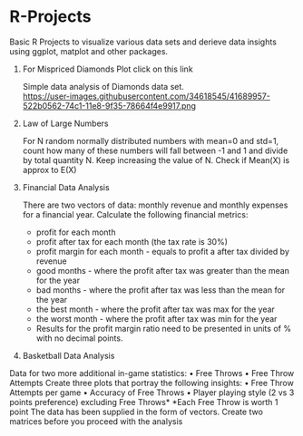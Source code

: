 # R-Projects
Basic R Projects to visualize various data sets and derieve data insights using ggplot, matplot and other packages.

1. For Mispriced Diamonds Plot click on this link

   Simple data analysis of Diamonds data set.   
   https://user-images.githubusercontent.com/34618545/41689957-522b0562-74c1-11e8-9f35-78664f4e9917.png

2. Law of Large Numbers

   For N random normally distributed numbers with mean=0 and std=1, count how many of these numbers will fall between -1 and 1 and divide      by total quantity N. Keep increasing the value of N.
   Check if Mean(X) is approx to E(X)
   
3. Financial Data Analysis

   There are two vectors of data: monthly revenue and monthly expenses for a financial year. Calculate the following financial metrics:
   - profit for each month
   - profit after tax for each month (the tax rate is 30%)
   - profit margin for each month - equals to profit a after tax divided by revenue
   - good months - where the profit after tax was greater than the mean for the year
   - bad months - where the profit after tax was less than the mean for the year
   - the best month - where the profit after tax was max for the year
   - the worst month - where the profit after tax was min for the year
   - Results for the profit margin ratio need to be presented in units of % with no
     decimal points.
   
 4. Basketball Data Analysis
 
   Data for two more additional in-game statistics:
   • Free Throws
   • Free Throw Attempts
   Create three plots that portray the following insights:
   • Free Throw Attempts per game
   • Accuracy of Free Throws
   • Player playing style (2 vs 3 points preference) excluding Free Throws*
   *Each Free Throw is worth 1 point
   The data has been supplied in the form of vectors. Create two matrices before you proceed with the analysis

